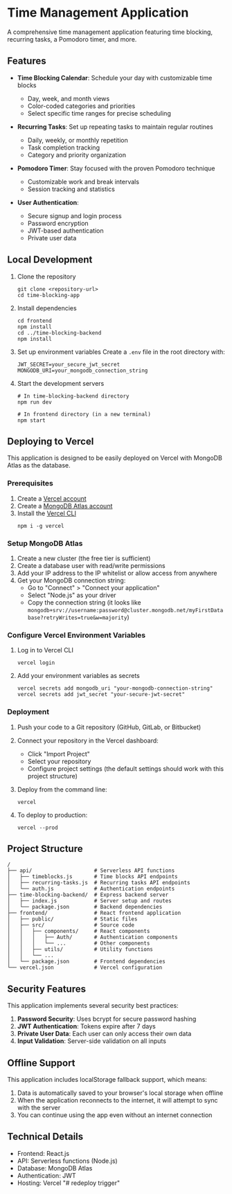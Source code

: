 # Time Management Application

A comprehensive time management application featuring time blocking, recurring tasks, a Pomodoro timer, and more.

## Features

- **Time Blocking Calendar**: Schedule your day with customizable time blocks
  - Day, week, and month views
  - Color-coded categories and priorities
  - Select specific time ranges for precise scheduling

- **Recurring Tasks**: Set up repeating tasks to maintain regular routines
  - Daily, weekly, or monthly repetition
  - Task completion tracking
  - Category and priority organization

- **Pomodoro Timer**: Stay focused with the proven Pomodoro technique
  - Customizable work and break intervals
  - Session tracking and statistics

- **User Authentication**:
  - Secure signup and login process
  - Password encryption
  - JWT-based authentication
  - Private user data

## Local Development

1. Clone the repository
   ```
   git clone <repository-url>
   cd time-blocking-app
   ```

2. Install dependencies
   ```
   cd frontend
   npm install
   cd ../time-blocking-backend
   npm install
   ```

3. Set up environment variables
   Create a `.env` file in the root directory with:
   ```
   JWT_SECRET=your_secure_jwt_secret
   MONGODB_URI=your_mongodb_connection_string
   ```

4. Start the development servers
   ```
   # In time-blocking-backend directory
   npm run dev
   
   # In frontend directory (in a new terminal)
   npm start
   ```

## Deploying to Vercel

This application is designed to be easily deployed on Vercel with MongoDB Atlas as the database.

### Prerequisites

1. Create a [Vercel account](https://vercel.com/signup)
2. Create a [MongoDB Atlas account](https://www.mongodb.com/cloud/atlas/register)
3. Install the [Vercel CLI](https://vercel.com/download)
   ```
   npm i -g vercel
   ```

### Setup MongoDB Atlas

1. Create a new cluster (the free tier is sufficient)
2. Create a database user with read/write permissions
3. Add your IP address to the IP whitelist or allow access from anywhere
4. Get your MongoDB connection string:
   - Go to "Connect" > "Connect your application"
   - Select "Node.js" as your driver
   - Copy the connection string (it looks like `mongodb+srv://username:password@cluster.mongodb.net/myFirstDatabase?retryWrites=true&w=majority`)

### Configure Vercel Environment Variables

1. Log in to Vercel CLI
   ```
   vercel login
   ```

2. Add your environment variables as secrets
   ```
   vercel secrets add mongodb_uri "your-mongodb-connection-string"
   vercel secrets add jwt_secret "your-secure-jwt-secret"
   ```

### Deployment

1. Push your code to a Git repository (GitHub, GitLab, or Bitbucket)

2. Connect your repository in the Vercel dashboard:
   - Click "Import Project"
   - Select your repository
   - Configure project settings (the default settings should work with this project structure)

3. Deploy from the command line:
   ```
   vercel
   ```

4. To deploy to production:
   ```
   vercel --prod
   ```

## Project Structure

```
/
├── api/                    # Serverless API functions
│   ├── timeblocks.js       # Time blocks API endpoints
│   ├── recurring-tasks.js  # Recurring tasks API endpoints
│   └── auth.js             # Authentication endpoints
├── time-blocking-backend/  # Express backend server
│   ├── index.js            # Server setup and routes
│   └── package.json        # Backend dependencies
├── frontend/               # React frontend application
│   ├── public/             # Static files
│   ├── src/                # Source code
│   │   ├── components/     # React components
│   │   │   ├── Auth/       # Authentication components
│   │   │   └── ...         # Other components
│   │   ├── utils/          # Utility functions
│   │   └── ...
│   └── package.json        # Frontend dependencies
└── vercel.json             # Vercel configuration
```

## Security Features

This application implements several security best practices:

1. **Password Security**: Uses bcrypt for secure password hashing
2. **JWT Authentication**: Tokens expire after 7 days
3. **Private User Data**: Each user can only access their own data
4. **Input Validation**: Server-side validation on all inputs

## Offline Support

This application includes localStorage fallback support, which means:

1. Data is automatically saved to your browser's local storage when offline
2. When the application reconnects to the internet, it will attempt to sync with the server
3. You can continue using the app even without an internet connection

## Technical Details

- Frontend: React.js
- API: Serverless functions (Node.js)
- Database: MongoDB Atlas
- Authentication: JWT
- Hosting: Vercel
"# redeploy trigger" 
